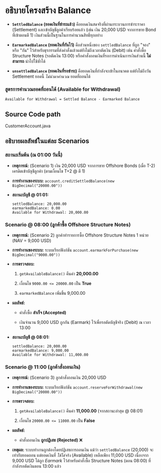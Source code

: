 # อธิบายโครงสร้าง Balance

-   **`SettledBalance` (ยอดเงินที่ชำระแล้ว)** คือยอดเงินสดจริงที่ผ่านกระบวนการชำระราคา (Settlement) และเข้าบัญชีลูกค้าเรียบร้อยแล้ว (เช่น เงิน 20,000 USD จากการขาย Bond ที่เข้าตอนตี 1) เงินส่วนนี้เป็นฐานในการคำนวณสิทธิ์ทุกอย่าง
        
-   **`EarmarkedBalance` (ยอดเงินที่กันไว้)** คือส่วนหนึ่งของ `settledBalance` ที่ถูก "จอง" หรือ "กัน" ไว้สำหรับธุรกรรมที่ส่งคำสั่งแล้วแต่ยังไม่ถึงเวลาตัดเงิน (Debit) เช่น คำสั่งซื้อ Structure Notes (รอตัดเงิน 13:00) หรือคำสั่งถอนเงินที่รอการดำเนินการเงินส่วนนี้ **ไม่สามารถ** นำไปใช้ซ้ำได้
     
-   **`unsettledBalance` (ยอดเงินที่รอชำระ)** คือยอดเงินที่กำลังจะเข้าในอนาคต แต่ยังไม่ถึงวัน Settlement ยอดนี้ _ไม่นำมาคำนวณ_ ยอดที่ถอนได้


### สูตรการคำนวณยอดที่ถอนได้ (Available for Withdrawal)

    Available for Withdrawal = Settled Balance - Earmarked Balance
## Source Code path
CustomerAccount.java

## อธิบายผลลัพธ์ในแต่ละ Scenarios

### สถานะเริ่มต้น (ณ 01:00 วันนี้)

-   **เหตุการณ์:** (Scenario 1) เงิน 20,000 USD จากการขาย Offshore Bonds (เมื่อ T-2) เครดิตเข้าบัญชีลูกค้า (ตามเงื่อนไข T+2 @ ตี 1)
    
-   **การทำงานของระบบ:** `account.creditSettledBalance(new BigDecimal("20000.00"))`
    
-   **สถานะบัญชี @ 01:01:**
    
    ```
    settledBalance: 20,000.00
    earmarkedBalance: 0.00
    Available for Withdrawal: 20,000.00
    
    ```
    

### Scenario @ 08:00 (ลูกค้าซื้อ Offshore Structure Notes)

-   **เหตุการณ์:** (Scenario 2) ลูกค้าทำรายการซื้อ Offshore Structure Notes 1 หน่วย (NAV = 9,000 USD)
    
-   **การทำงานของระบบ:** ระบบเรียกฟังก์ชัน `account.earmarkForPurchase(new BigDecimal("9000.00"))`
    
-   **การตรวจสอบ:**
    
    1.  `getAvailableBalance()` คืนค่า **20,000.00**
        
    2.  เงื่อนไข `9000.00 <= 20000.00` เป็น **True**
        
    3.  `earmarkedBalance` เพิ่มขึ้น 9,000.00
        
-   **ผลลัพธ์:**
    
    -   คำสั่งซื้อ **สำเร็จ (Accepted)**
        
    -   เงินจำนวน 9,000 USD ถูกกัน (Earmark) ไว้เพื่อรอตัดบัญชีจริง (Debit) ณ เวลา 13:00
        
-   **สถานะบัญชี @ 08:01:**
    
    ```
    settledBalance: 20,000.00
    earmarkedBalance: 9,000.00
    Available for Withdrawal: 11,000.00
    
    ```
    

### Scenario @ 11:00 (ลูกค้าสั่งถอนเงิน)

-   **เหตุการณ์:** (Scenario 3) ลูกค้าสั่งถอนเงิน 20,000 USD
    
-   **การทำงานของระบบ:** ระบบเรียกฟังก์ชัน `account.reserveForWithdrawal(new BigDecimal("20000.00"))`
    
-   **การตรวจสอบ:**
    
    1.  `getAvailableBalance()` คืนค่า **11,000.00** (จากสถานะล่าสุด @ 08:01)
        
    2.  เงื่อนไข `20000.00 <= 11000.00` เป็น **False**
        
-   **ผลลัพธ์:**
    
    -   คำสั่งถอนเงิน **ถูกปฏิเสธ (Rejected)** ❌
        
-   **เหตุผล:** ระบบทำงานถูกต้องโดยปฏิเสธการถอนเงิน แม้ว่า `settledBalance` (20,000) จะเท่ากับยอดถอน แต่ยอดเงินที่ _ใช้ได้จริง_ (Available) เหลือเพียง 11,000 USD เนื่องจาก 9,000 USD ได้ถูก _Earmark_ ไว้สำหรับคำสั่งซื้อ Structure Notes (ตอน 08:00) ที่กำลังรอตัดเงินตอน 13:00 แล้ว
